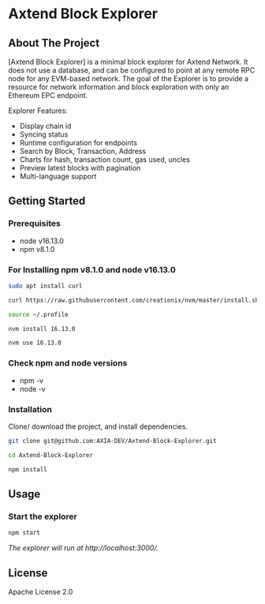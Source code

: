 # Axtend Block Explorer

<!-- about the project -->
## About The Project

[Axtend Block Explorer] is a minimal block explorer for Axtend Network. It does not use a database, and can be configured to point at any remote RPC node for any EVM-based network. The goal of the Explorer is to provide a resource for network information and block exploration with only an Ethereum EPC endpoint.

Explorer Features:
- Display chain id
- Syncing status
- Runtime configuration for endpoints
- Search by Block, Transaction, Address
- Charts for hash, transaction count, gas used, uncles
- Preview latest blocks with pagination
- Multi-language support

<!-- getting started with the project -->
## Getting Started
### Prerequisites

- node v16.13.0
- npm v8.1.0

### For Installing npm v8.1.0 and node v16.13.0
```bash
sudo apt install curl

curl https://raw.githubusercontent.com/creationix/nvm/master/install.sh | bash

source ~/.profile

nvm install 16.13.0

nvm use 16.13.0
```

### Check npm and node versions

- npm -v
- node -v


### Installation
Clone/ download the project, and install dependencies.
```bash
git clone git@github.com:AXIA-DEV/Axtend-Block-Explorer.git

cd Axtend-Block-Explorer

npm install

```

## Usage

### Start the explorer
```bash
npm start
```
*The explorer will run at http://localhost:3000/.*

## License
Apache License 2.0

